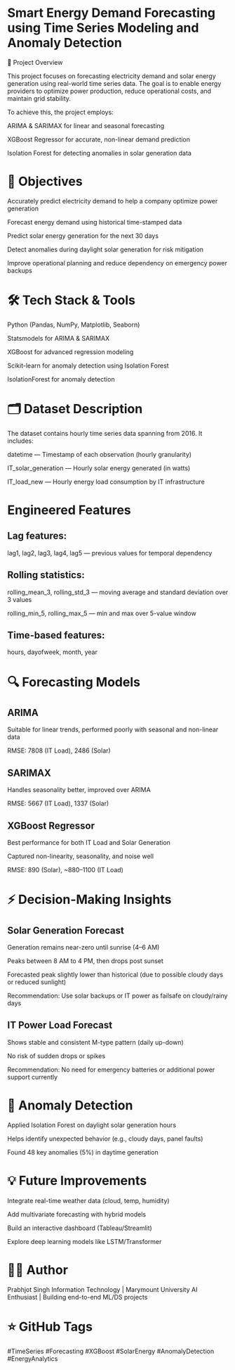 
# Smart Energy Demand Forecasting using Time Series Modeling and Anomaly Detection

📌 Project Overview

This project focuses on forecasting electricity demand and solar energy generation using real-world time series data. The goal is to enable energy providers to optimize power production, reduce operational costs, and maintain grid stability.

To achieve this, the project employs:

ARIMA & SARIMAX for linear and seasonal forecasting

XGBoost Regressor for accurate, non-linear demand prediction

Isolation Forest for detecting anomalies in solar generation data
# 🎯 Objectives

Accurately predict electricity demand to help a company optimize power generation

Forecast energy demand using historical time-stamped data

Predict solar energy generation for the next 30 days

Detect anomalies during daylight solar generation for risk mitigation

Improve operational planning and reduce dependency on emergency power backups
# 🛠️ Tech Stack & Tools
Python (Pandas, NumPy, Matplotlib, Seaborn)

Statsmodels for ARIMA & SARIMAX

XGBoost for advanced regression modeling

Scikit-learn for anomaly detection using Isolation Forest

IsolationForest for anomaly detection
# 🗂️ Dataset Description
The dataset contains hourly time series data spanning from 2016. It includes:

datetime — Timestamp of each observation (hourly granularity)

IT_solar_generation — Hourly solar energy generated (in watts)

IT_load_new — Hourly energy load consumption by IT infrastructure



# Engineered Features


## Lag features: 

lag1, lag2, lag3, lag4, lag5 — previous values for temporal dependency

## Rolling statistics:

rolling_mean_3, rolling_std_3 — moving average and standard deviation over 3 values

rolling_min_5, rolling_max_5 — min and max over 5-value window

## Time-based features:

hours, dayofweek, month, year
# 🔍 Forecasting Models
## ARIMA

Suitable for linear trends, performed poorly with seasonal and non-linear data

RMSE: 7808 (IT Load), 2486 (Solar)

## SARIMAX

Handles seasonality better, improved over ARIMA

RMSE: 5667 (IT Load), 1337 (Solar)

## XGBoost Regressor

Best performance for both IT Load and Solar Generation

Captured non-linearity, seasonality, and noise well

RMSE: 890 (Solar), ~880–1100 (IT Load)
# ⚡ Decision-Making Insights

## Solar Generation Forecast

Generation remains near-zero until sunrise (4–6 AM)

Peaks between 8 AM to 4 PM, then drops post sunset

Forecasted peak slightly lower than historical (due to possible cloudy days or reduced sunlight)

Recommendation: Use solar backups or IT power as failsafe on cloudy/rainy days

## IT Power Load Forecast

Shows stable and consistent M-type pattern (daily up-down)

No risk of sudden drops or spikes

Recommendation: No need for emergency batteries or additional power support currently
# 🚨 Anomaly Detection

Applied Isolation Forest on daylight solar generation hours

Helps identify unexpected behavior (e.g., cloudy days, panel faults)

Found 48 key anomalies (5%) in daytime generation
# 💡 Future Improvements

Integrate real-time weather data (cloud, temp, humidity)

Add multivariate forecasting with hybrid models

Build an interactive dashboard (Tableau/Streamlit)

Explore deep learning models like LSTM/Transformer
# 👨‍💻 Author
Prabhjot Singh  Information Technology | Marymount University AI Enthusiast | Building end-to-end ML/DS projects


# ⭐ GitHub Tags

#TimeSeries #Forecasting #XGBoost #SolarEnergy #AnomalyDetection #EnergyAnalytics